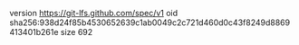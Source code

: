 version https://git-lfs.github.com/spec/v1
oid sha256:938d24f85b4530652639c1ab0049c2c721d460d0c43f8249d8869413401b261e
size 692
